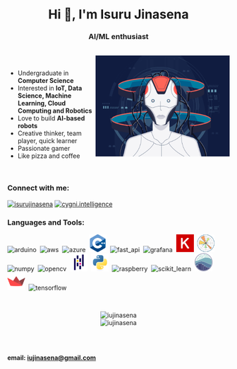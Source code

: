 <h1 align="center">Hi 👋, I'm Isuru Jinasena</h1>
<h3 align="center">AI/ML enthusiast</h3>
<br>
<section>
<img align="right" alt="ai" height="228" width="304" src="ai.gif">

<!-- <p align="left"> <img src="https://komarev.com/ghpvc/?username=iujinasena&label=Profile%20views&color=0e75b6&style=flat" alt="iujinasena" /> </p> -->
<br>

- Undergraduate in **Computer Science**
- Interested in **IoT, Data Science, Machine Learning, Cloud Computing and Robotics**
- Love to build **AI-based robots**
- Creative thinker, team player, quick learner
- Passionate gamer
- Like pizza and coffee

</section>
<br>
<h3 align="left">Connect with me:</h3>
<p align="left">
<a href="https://www.linkedin.com/in/isurujinasena/" target="blank"><img align="center" src="https://raw.githubusercontent.com/rahuldkjain/github-profile-readme-generator/master/src/images/icons/Social/linked-in-alt.svg" alt="isurujinasena" height="30" width="40" /></a>
<a href="https://www.youtube.com/@cygni.intelligence" target="blank"><img align="center" src="https://raw.githubusercontent.com/rahuldkjain/github-profile-readme-generator/master/src/images/icons/Social/youtube.svg" alt="cygni.intelligence" height="30" width="40" /></a>
</p>

<h3 align="left">Languages and Tools:</h3>
<p align="left"> 
<img src="https://cdn.worldvectorlogo.com/logos/arduino-1.svg" alt="arduino" width="40" height="40"/>&nbsp;
<img src="https://cdn.jsdelivr.net/gh/devicons/devicon/icons/amazonwebservices/amazonwebservices-original.svg" alt="aws" width="40" height="40"/>&nbsp;     
<img src="https://cdn.jsdelivr.net/gh/devicons/devicon/icons/azure/azure-original.svg" alt="azure" width="40" height="40"/>&nbsp;
<!-- <img style="margin:4px" src="https://cdn.jsdelivr.net/gh/devicons/devicon/icons/c/c-original.svg" alt="c" width="40" height="40"/> -->
<img src="https://raw.githubusercontent.com/devicons/devicon/master/icons/cplusplus/cplusplus-original.svg" alt="c++" width="40" height="40"/>&nbsp;
<img src="https://cdn.jsdelivr.net/gh/devicons/devicon/icons/fastapi/fastapi-original.svg" alt="fast_api" width="40" height="40"/>&nbsp;
<!-- <img style="margin:4px" src="flask.png" alt="flask" width="40" height="40"/> -->
<img src="https://cdn.jsdelivr.net/gh/devicons/devicon/icons/grafana/grafana-original.svg" alt="grafana" width="40" height="40"/>&nbsp;
<img src="keras.png" alt="keras" width="40" height="40"/>&nbsp;
<img src="matplotlib.png" alt="matplotlib" width="40" height="40"/>&nbsp;
<img src="https://cdn.jsdelivr.net/gh/devicons/devicon/icons/numpy/numpy-original.svg" alt="numpy" width="40" height="40"/>&nbsp;                                  
<img src="https://www.vectorlogo.zone/logos/opencv/opencv-icon.svg" alt="opencv" width="40" height="40"/>&nbsp; 
<img src="https://raw.githubusercontent.com/devicons/devicon/2ae2a900d2f041da66e950e4d48052658d850630/icons/pandas/pandas-original.svg" alt="pandas" width="40" height="40"/>&nbsp; 
<img src="https://raw.githubusercontent.com/devicons/devicon/master/icons/python/python-original.svg" alt="python" width="40" height="40"/>&nbsp;
<img src="https://cdn.jsdelivr.net/gh/devicons/devicon/icons/raspberrypi/raspberrypi-original.svg" alt="raspberry" width="40" height="40"/>&nbsp;         
<img src="https://upload.wikimedia.org/wikipedia/commons/0/05/Scikit_learn_logo_small.svg" alt="scikit_learn" width="40" height="40"/>&nbsp; 
<img src="seaborn.png" alt="seaborn" width="40" height="40"/>&nbsp;
<img src="streamlit.png" alt="streamlit" width="40" height="40"/>&nbsp;
<img src="https://www.vectorlogo.zone/logos/tensorflow/tensorflow-icon.svg" alt="tensorflow" width="40" height="40"/>&nbsp;
</p>

<br>
<p align="center">
<img src="https://github-readme-stats.vercel.app/api?username=iujinasena&show_icons=true&locale=en&theme=dracula" alt="iujinasena" height="200" width="448"/>
<br>
<img src="https://github-readme-stats.vercel.app/api/top-langs/?username=iujinasena&layout=compact&theme=dracula" alt="iujinasena" height="200" width="324"/>
</p>
<br><br>
<!-- email -->

**email: iujinasena@gmail.com**